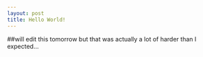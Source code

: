 ```yaml
---
layout: post
title: Hello World!
---
```


##will edit this tomorrow but that was actually a lot of harder than I expected...
